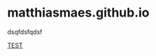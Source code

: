 # matthiasmaes.github.io

dsqfdsfqdsf



[TEST](http://matthiasmaes.me/AnomalyWebApplicationFirewall/)
